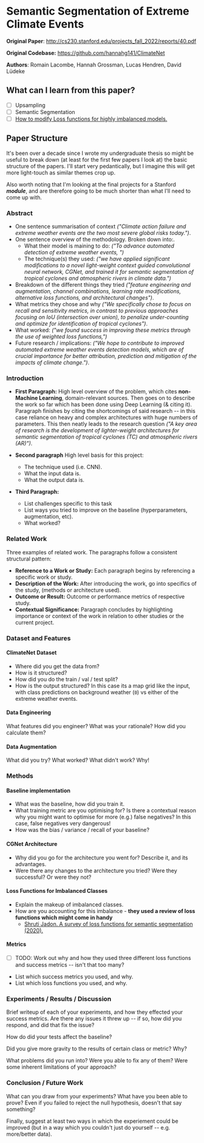 # Semantic Segmentation of Extreme Climate Events

**Original Paper**: http://cs230.stanford.edu/projects_fall_2022/reports/40.pdf

**Original Codebase:** https://github.com/hannahg141/ClimateNet

**Authors**: Romain Lacombe, Hannah Grossman, Lucas Hendren, David Lüdeke

## What can I learn from this paper?

- [ ] Upsampling
- [ ] Semantic Segmentation
- [ ] [How to modify Loss functions for highly imbalanced models.](https://ieeexplore.ieee.org/document/9277638)

## Paper Structure

It's been over a decade since I wrote my undergraduate thesis so might be useful to break down (at least for the first few papers I look at) the basic structure of the papers. I'll start very pedantically, but I imagine this will get more light-touch as similar themes crop up.

Also worth noting that I'm looking at the final projects for a Stanford **_module_**, and are therefore going to be much shorter than what I'll need to come up with.

### Abstract

- One sentence summarisation of context _("Climate action failure and extreme weather events are the two most severe global risks today.")_.
- One sentence overview of the methodology. Broken down into:.
  - What their model is maining to do: _("To advance automated detection of extreme weather events, ")_
  - The technique(s) they used: _("we have applied significant modifications to a novel light-weight context guided convolutional neural network, CGNet, and trained it for semantic segmentation of tropical cyclones and atmospheric rivers in climate data.")_
- Breakdown of the different things they tried _("feature engineering and augmentation, channel combinations, learning rate modifications, alternative loss functions, and architectural changes")_.
- What metrics they chose and why _("We specifically chose to focus on recall and sensitivity metrics, in contrast to previous approaches focusing on IoU (intersection over union), to penalize under-counting and optimize for identification of tropical cyclones")_.
- What worked: _("we found success in improving these metrics through the use of weighted loss functions,")_
- Future research / implications: _("We hope to contribute to improved automated extreme weather events detection models, which are of crucial importance for better attribution, prediction and mitigation of the impacts of climate change.")_.

### Introduction

- **First Paragraph:** High level overview of the problem, which cites **non-Machine Learning**, domain-relevant sources. Then goes on to describe the work so far which has been done using Deep Learning (& citing it). Paragraph finishes by citing the shortcomings of said research -- in this case reliance on heavy and complex architectures with
  huge numbers of parameters. This then neatly leads to the research question _("A key area of research is the development of lighter-weight architectures for semantic segmentation of tropical cyclones (TC) and atmospheric rivers (AR)")_.

- **Second paragraph** High level basis for this project:

  - The technique used (i.e. CNN).
  - What the input data is.
  - What the output data is.

- **Third Paragraph:**
  - List challenges specific to this task
  - List ways you tried to improve on the baseline (hyperparameters, augmentation, etc).
  - What worked?

### Related Work

Three examples of related work. The paragraphs follow a consistent structural pattern:

- **Reference to a Work or Study:** Each paragraph begins by referencing a specific work or study.
- **Description of the Work:** After introducing the work, go into specifics of the study, (methods or architecture used).
- **Outcome or Result:** Outcome or performance metrics of respective study.
- **Contextual Significance:** Paragraph concludes by highlighting importance or context of the work in relation to other studies or the current project.

### Dataset and Features

#### ClimateNet Dataset

- Where did you get the data from?
- How is it structured?
- How did you do the train / val / test split?
- How is the output structured? In this case its a map grid like the input, with class predictions on background weather (`0`) vs either of the extreme weather events.

#### Data Engineering

What features did you engineer? What was your rationale? How did you calculate them?

#### Data Augmentation

What did you try? What worked? What didn't work? Why!

### Methods

#### Baseline implementation

- What was the baseline, how did you train it.
- What training metric are you optimising for? Is there a contextual reason why you might want to optimise for more (e.g.) false negatives? In this case, false negatives very dangerous!
- How was the bias / variance / recall of your baseline?

#### CGNet Architecture

- Why did you go for the architecture you went for? Describe it, and its advantages.
- Were there any changes to the architecture you tried? Were they successful? Or were they not?

#### Loss Functions for Imbalanced Classes

- Explain the makeup of imbalanced classes.
- How are you accounting for this imbalance - **they used a review of loss functions which might come in handy**
  - [Shruti Jadon. A survey of loss functions for semantic segmentation (2020).](https://ieeexplore.ieee.org/document/9277638)

#### Metrics

- [ ] TODO: Work out why and how they used three different loss functions and success metrics -- isn't that too many?

* List which success metrics you used, and why.
* List which loss functions you used, and why.

### Experiments / Results / Discussion

Brief writeup of each of your experiments, and how they effected your success metrics. Are there any issues it threw up -- if so, how did you respond, and did that fix the issue?

How do did your tests affect the baseline?

Did you give more gravity to the results of certain class or metric? Why?

What problems did you run into? Were you able to fix any of them? Were some inherent limitations of your approach?

### Conclusion / Future Work

What can you draw from your experiments? What have you been able to prove? Even if you failed to reject the null hypothesis, doesn't that say something?

Finally, suggest at least two ways in which the experiement could be improved (but in a way which you couldn't just do yourself -- e.g. more/better data).
